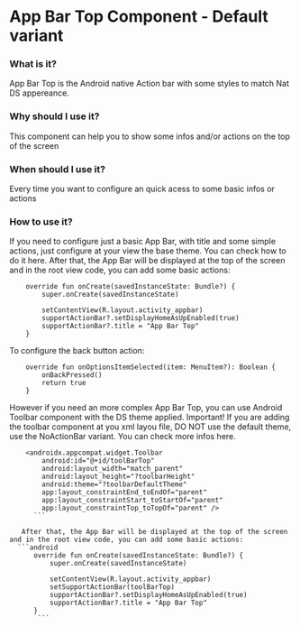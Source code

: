 # App Bar Top Component - Default variant

### What is it?
App Bar Top is the Android native Action bar with some styles to match Nat DS appereance.

### Why should I use it?
This component can help you to show some infos and/or actions on the top of the screen

### When should I use it?
Every time you want to configure an quick acess to some basic infos or actions

### How to use it?
If you need to configure just a basic App Bar, with title and some simple actions, just configure at your view the base theme. You can check how to do it here.
After that, the App Bar will be displayed at the top of the screen and in the root view code, you can add some basic actions:

```android
    override fun onCreate(savedInstanceState: Bundle?) {
        super.onCreate(savedInstanceState)

        setContentView(R.layout.activity_appbar)
        supportActionBar?.setDisplayHomeAsUpEnabled(true)
        supportActionBar?.title = "App Bar Top"
    }
   ```
To configure the back button action:
```android
    override fun onOptionsItemSelected(item: MenuItem?): Boolean {
        onBackPressed()
        return true
    }
   ```


However if you need an more complex App Bar Top, you can use Android Toolbar component with the DS theme applied.
Important! If you are adding the toolbar component at you xml layou file, DO NOT use the default theme, use the NoActionBar variant. You can check more infos here.

```android
    <androidx.appcompat.widget.Toolbar
        android:id="@+id/toolBarTop"
        android:layout_width="match_parent"
        android:layout_height="?toolbarHeight"
        android:theme="?toolbarDefaultTheme"
        app:layout_constraintEnd_toEndOf="parent"
        app:layout_constraintStart_toStartOf="parent"
        app:layout_constraintTop_toTopOf="parent" />
      ```

   After that, the App Bar will be displayed at the top of the screen and in the root view code, you can add some basic actions:
  ```android
      override fun onCreate(savedInstanceState: Bundle?) {
          super.onCreate(savedInstanceState)

          setContentView(R.layout.activity_appbar)
          setSupportActionBar(toolBarTop)
          supportActionBar?.setDisplayHomeAsUpEnabled(true)
          supportActionBar?.title = "App Bar Top"
      }
       ```

